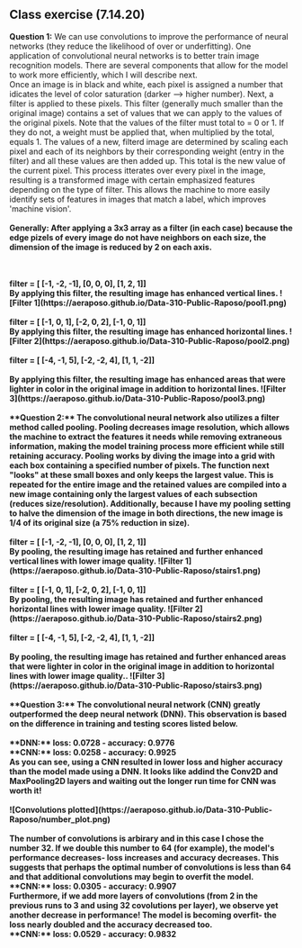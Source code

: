 ## Class exercise (7.14.20)
**Question 1:** We can use convolutions to improve the performance of neural networks (they reduce the likelihood of over or underfitting). One application of convolutional neural networks is to better train image recognition models. There are several components that allow for the model to work more efficiently, which I will describe next.
<br/>Once an image is in black and white, each pixel is assigned a number that idicates the level of color saturation (darker --> higher number). Next, a filter is applied to these pixels. This filter (generally much smaller than the original image) contains a set of values that we can apply to the values of the original pixels. Note that the values of the filter must total to = 0 or 1. If they do not, a weight must be applied that, when multiplied by the total, equals 1. The values of a new, filterd image are determined by scaling each pixel and each of its neighbors by their corresponding weight (entry in the filter) and all these values are then added up. This total is the new value of the current pixel. This process itterates over every pixel in the image, resulting is a transformed image with certain emphasized features depending on the type of filter. This allows the machine to more easily identify sets of features in images that match a label, which improves 'machine vision'.
<br/>
<br/>
<b/> **Generally:** After applying a 3x3 array as a filter (in each case) because the edge pizels of every image do not have neighbors on each size, the dimension of the image is reduced by 2 on each axis.

<br/>
<br/>
filter = [ [-1, -2, -1], [0, 0, 0], [1, 2, 1]]
<br/>
By applying this filter, the resulting image has enhanced vertical lines.
![Filter 1](https://aeraposo.github.io/Data-310-Public-Raposo/pool1.png)
<br/> 
<br/>
filter = [ [-1, 0, 1], [-2, 0, 2], [-1, 0, 1]]
<br/>
By applying this filter, the resulting image has enhanced horizontal lines.
![Filter 2](https://aeraposo.github.io/Data-310-Public-Raposo/pool2.png)
<br/> 
<br/>
filter = [ [-4, -1, 5], [-2, -2, 4], [1, 1, -2]]
<br/>
<br/>
By applying this filter, the resulting image has enhanced areas that were lighter in color in the original image in addition to horizontal lines.
![Filter 3](https://aeraposo.github.io/Data-310-Public-Raposo/pool3.png)
<br/>
<br/>
**Question 2:** The convolutional neural network also utilizes a filter method called pooling. Pooling decreases image resolution, which allows the machine to extract the features it needs while removing extraneous information, making the model training process more efficient while still retaining accuracy. Pooling works by diving the image into a grid with each box containing a specified number of pixels. The function next "looks" at these small boxes and only keeps the largest value. This is repeated for the entire image and the retained values are compiled into a new image containing only the largest values of each subsection (reduces size/resolution). Additionally, because I have my pooling setting to halve the dimension of the image in both directions, the new image is 1/4 of its original size (a 75% reduction in size).
<br/>
<br/>
filter = [ [-1, -2, -1], [0, 0, 0], [1, 2, 1]]
<br/>
By pooling, the resulting image has retained and further enhanced vertical lines with lower image quality.
![Filter 1](https://aeraposo.github.io/Data-310-Public-Raposo/stairs1.png)
<br/> 
<br/>
filter = [ [-1, 0, 1], [-2, 0, 2], [-1, 0, 1]]
<br/>
By pooling, the resulting image has retained and further enhanced horizontal lines with lower image quality.
![Filter 2](https://aeraposo.github.io/Data-310-Public-Raposo/stairs2.png)
<br/> 
<br/>
filter = [ [-4, -1, 5], [-2, -2, 4], [1, 1, -2]]
<br/>
<br/>
By pooling, the resulting image has retained and further enhanced areas that were lighter in color in the original image in addition to horizontal lines with lower image quality..
![Filter 3](https://aeraposo.github.io/Data-310-Public-Raposo/stairs3.png)
<br/>
<br/>
**Question 3:** The convolutional neural network (CNN) greatly outperformed the deep neural network (DNN). This observation is based on the difference in training and testing scores listed below.
<br/>
<br/>**DNN:** loss: 0.0728 - accuracy: 0.9776
<br/>**CNN:** loss: 0.0258 - accuracy: 0.9925
<br/> As you can see, using a CNN resulted in lower loss and higher accuracy than the model made using a DNN. It looks like addind the Conv2D and MaxPooling2D layers and waiting out the longer run time for CNN was worth it!
<br/>
<br/>
![Convolutions plotted](https://aeraposo.github.io/Data-310-Public-Raposo/number_plot.png)
<br/>
<br/>
The number of convolutions is arbirary and in this case I chose the number 32. If we double this number to 64 (for example), the model's performance decreases- loss increases and accuracy decreases. This suggests that perhaps the optimal number of convolutions is less than 64 and that additional convolutions may begin to overfit the model.
<br/>**CNN:** loss: 0.0305 - accuracy: 0.9907
<br/> Furthermore, if we add more layers of convolutions (from 2 in the previous runs to 3 and using 32 covolutions per layer), we observe yet another decrease in performance! The model is becoming overfit- the loss nearly doubled and the accuracy decreased too.
<br/>**CNN:** loss: 0.0529 - accuracy: 0.9832
